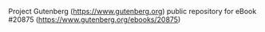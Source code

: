 Project Gutenberg (https://www.gutenberg.org) public repository for eBook #20875 (https://www.gutenberg.org/ebooks/20875)
